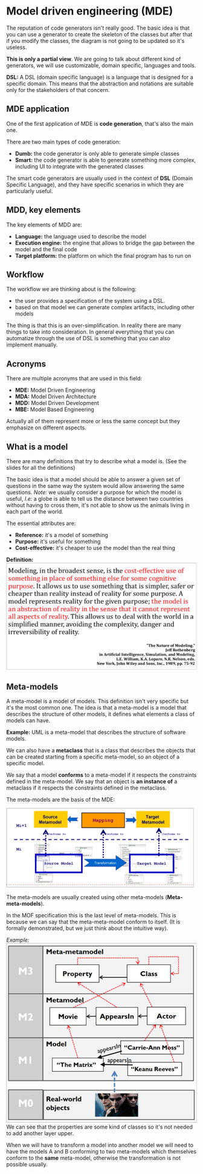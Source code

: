 # Model driven engineering (MDE)

The reputation of code generators isn't really good. The basic idea is that you can use a generator to create the skeleton of the classes but after that if you modify the classes, the diagram is not going to be updated so it's useless.

**This is only a partial view**. We are going to talk about different kind of generators, we will use customizable, domain specific, languages and tools.

**DSL:** A DSL (domain specific language) is a language that is designed for a specific domain. This means that the abstraction and notations are suitable only for the stakeholders of that concern.

## MDE application

One of the first application of MDE is **code generation**, that's also the main one.

There are two main types of code generation:

- **Dumb:** the code generator is only able to generate simple classes
- **Smart:** the code generator is able to generate something more complex, including UI to integrate with the generated classes

The smart code generators are usually used in the context of **DSL** (Domain Specific Language), and they have specific scenarios in which they are particularly useful.

## MDD, key elements

The key elements of MDD are:

- **Language:** the language used to describe the model
- **Execution engine:** the engine that allows to bridge the gap between the model and the final code
- **Target platform:** the platform on which the final program has to run on

## Workflow

The workflow we are thinking about is the following:

- the user provides a specification of the system using a DSL.
- based on that model we can generate complex artifacts, including other models

The thing is that this is an over-simplification. In reality there are many things to take into consideration. In general everything that you can automatize through the use of DSL is something that you can also implement manually.

## Acronyms

There are multiple acronyms that are used in this field:

- **MDE:** Model Driven Engineering
- **MDA:** Model Driven Architecture
- **MDD:** Model Driven Development
- **MBE:** Model Based Engineering

Actually all of them represent more or less the same concept but they emphasize on different aspects.

## What is a model

There are many definitions that try to describe what a model is. (See the slides for all the definitions)

The basic idea is that a model should be able to answer a given set of questions in the same way the system would allow answering the same questions. *Note:* we usually consider a purpose for which the model is useful, *I.e:* a globe is able to tell us the distance between two countries without having to cross them, it's not able to show us the animals living in each part of the world.

The essential attributes are:

- **Reference:** it's a model of something
- **Purpose:** it's useful for something
- **Cost-effective:** it's cheaper to use the model than the real thing

**Definition:**
![modeling_definition](../Screenshots/modeling_definition.png)

## Meta-models

A meta-model is a model of models. This definition isn't very specific but it's the most common one. The idea is that a meta-model is a model that describes the structure of other models, it defines what elements a class of models can have.

**Example:** UML is a meta-model that describes the structure of software models.

We can also have a **metaclass** that is a class that describes the objects that can be created starting from a specific meta-model, so an object of a specific model.

We say that a model **conforms** to a meta-model if it respects the constraints defined in the meta-model. We say that an object is **an instance of** a metaclass if it respects the constraints defined in the metaclass.

The meta-models are the basis of the MDE:

![MDE_schema](../Screenshots/MDE_schema.png)

The meta-models are usually created using other meta-models (**Meta-meta-models**).

In the MOF specification this is the last level of meta-models. This is because we can say that the meta-meta-model conform to itself. (It is formally demonstrated, but we just think about the intuitive way).

*Example:*
![matrix_model](../Screenshots/matrix_model.png)
We can see that the properties are some kind of classes so it's not needed to add another layer upper.

When we will have to transform a model into another model we will need to have the models A and B conforming to two meta-models which themselves conform to the **same** meta-model, otherwise the transformation is not possible usually.
